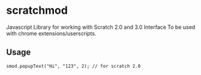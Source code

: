 # scratchmod
Javascript Library for working with Scratch 2.0 and 3.0 Interface
To be used with chrome extensions/userscripts.

## Usage
```
smod.popupText("Hi", "123", 2); // for scratch 2.0
```
